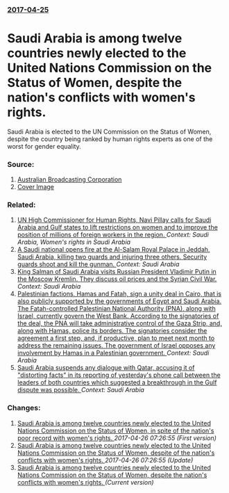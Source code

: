 ### [2017-04-25](/news/2017/04/25/index.md)

# Saudi Arabia is among twelve countries newly elected to the United Nations Commission on the Status of Women, despite the nation's conflicts with women's rights. 

Saudi Arabia is elected to the UN Commission on the Status of Women, despite the country being ranked by human rights experts as one of the worst for gender equality.


### Source:

1. [Australian Broadcasting Corporation](http://www.abc.net.au/news/2017-04-25/saudi-arabia-un-womens-council-gender-equality-concerns/8469258)
1. [Cover Image](http://www.abc.net.au/news/image/8469374-1x1-700x700.jpg)

### Related:

1. [UN High Commissioner for Human Rights, Navi Pillay calls for Saudi Arabia and Gulf states to lift restrictions on women and to improve the position of millions of foreign workers in the region. ](/news/2010/04/19/un-high-commissioner-for-human-rights-navi-pillay-calls-for-saudi-arabia-and-gulf-states-to-lift-restrictions-on-women-and-to-improve-the-p.md) _Context: Saudi Arabia, Women's rights in Saudi Arabia_
2. [A Saudi national opens fire at the Al-Salam Royal Palace in Jeddah, Saudi Arabia, killing two guards and injuring three others. Security guards shoot and kill the gunman. ](/news/2017/10/7/a-saudi-national-opens-fire-at-the-al-salam-royal-palace-in-jeddah-saudi-arabia-killing-two-guards-and-injuring-three-others-security-gua.md) _Context: Saudi Arabia_
3. [King Salman of Saudi Arabia visits Russian President Vladimir Putin in the Moscow Kremlin. They discuss oil prices and the Syrian Civil War. ](/news/2017/10/5/king-salman-of-saudi-arabia-visits-russian-president-vladimir-putin-in-the-moscow-kremlin-they-discuss-oil-prices-and-the-syrian-civil-war.md) _Context: Saudi Arabia_
4. [Palestinian factions, Hamas and Fatah, sign a unity deal in Cairo, that is also publicly supported by the governments of Egypt and Saudi Arabia. The Fatah-controlled Palestinian National Authority (PNA), along with Israel, currently govern the West Bank. According to the signatories of the deal, the PNA will take administrative control of the Gaza Strip, and, along with Hamas, police its borders. The signatories consider the agreement a first step, and, if productive, plan to meet next month to address the remaining issues. The government of Israel opposes any involvement by Hamas in a Palestinian government. ](/news/2017/10/12/palestinian-factions-hamas-and-fatah-sign-a-unity-deal-in-cairo-that-is-also-publicly-supported-by-the-governments-of-egypt-and-saudi-ara.md) _Context: Saudi Arabia_
5. [Saudi Arabia suspends any dialogue with Qatar, accusing it of "distorting facts" in its reporting of yesterday's phone call between the leaders of both countries which suggested a breakthrough in the Gulf dispute was possible. ](/news/2017/09/9/saudi-arabia-suspends-any-dialogue-with-qatar-accusing-it-of-adistorting-factsa-in-its-reporting-of-yesterday-s-phone-call-between-the.md) _Context: Saudi Arabia_

### Changes:

1. [Saudi Arabia is among twelve countries newly elected to the United Nations Commission on the Status of Women, in spite of the nation's poor record with women's rights. ](/news/2017/04/25/saudi-arabia-is-among-twelve-countries-newly-elected-to-the-united-nations-commission-on-the-status-of-women-in-spite-of-the-nation-s-poor.md) _2017-04-26 07:26:55 (First version)_
2. [Saudi Arabia is among twelve countries newly elected to the United Nations Commission on the Status of Women, despite of the nation's conflicts with women's rights. ](/news/2017/04/25/saudi-arabia-is-among-twelve-countries-newly-elected-to-the-united-nations-commission-on-the-status-of-women-despite-of-the-nation-s-confli.md) _2017-04-26 07:26:55 (Update)_
2. [Saudi Arabia is among twelve countries newly elected to the United Nations Commission on the Status of Women, despite the nation's conflicts with women's rights. ](/news/2017/04/25/saudi-arabia-is-among-twelve-countries-newly-elected-to-the-united-nations-commission-on-the-status-of-women-despite-the-nation-s-conflicts.md) _(Current version)_
